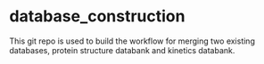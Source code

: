 # database_construction
This git repo is used to build the workflow for merging two existing databases, protein structure databank and kinetics databank. 
